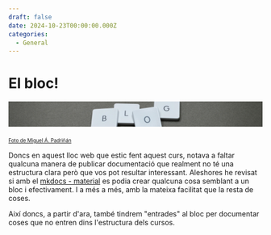 ```yaml
---
draft: false
date: 2024-10-23T00:00:00.000Z 
categories:
  - General
---
```


# El bloc!
![pexels-padrinan-1591056.jpg](../../imatges/pexels-padrinan-1591056.jpg )

[<span style="font-size:0.7em;">Foto de Miguel Á. Padriñán</span>](https://www.pexels.com/ca-es/foto/1591056/)

Doncs en aquest lloc web que estic fent aquest curs, notava a faltar qualcuna manera de publicar documentació que realment no té una estructura clara però que vos pot resultar interessant. Aleshores he revisat si amb el [mkdocs - material](https://squidfunk.github.io/mkdocs-material/) es podia crear qualcuna cosa semblant a un bloc <!-- more --> i efectivament. I a més a més, amb la mateixa facilitat que la resta de coses.

Així doncs, a partir d'ara, també tindrem "entrades" al bloc per documentar coses que no entren dins l'estructura dels cursos.

